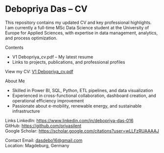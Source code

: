 # Debopriya Das – CV

This repository contains my updated CV and key professional highlights.  
I am currently a full-time MSc Data Science student at the University of Europe for Applied Sciences, with expertise in data management, analytics, and process optimization.

Contents
- V1 Debopriya_cv.pdf – My latest resume
- Links to projects, publications, and professional profiles

View my CV: [V1 Debopriya_cv.pdf](V1%20Debopriya_cv.pdf)

About Me
- Skilled in Power BI, SQL, Python, ETL pipelines, and data visualization
- Experienced in cross-functional collaboration, dashboard creation, and operational efficiency improvement
- Passionate about e-mobility, renewable energy, and sustainable infrastructure

Links
LinkedIn: https://www.linkedin.com/in/debopriya-das-016  
GitHub: https://github.com/priyasilent  
Google Scholar: https://scholar.google.com/citations?user=wLLFzRUAAAAJ

Contact
Email: dasdebo16@gmail.com  
Location: Magdeburg, Germany
